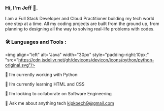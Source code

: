 ### Hi, I'm Jeff 👋.

 I am a Full Stack Developer and Cloud Practitioner building my tech world one step at a time. All my coding projects are built from the ground up, from planning to designing all the way to solving real-life problems with codes.

### 🛠️ Languages and Tools :

<img align="left" alt="Java" width="30px" style="padding-right:10px;" "src="https://cdn.jsdelivr.net/gh/devicons/devicon/icons/python/python-original.svg"/>
<br />
          



🔭 I’m currently working with Python

🌱 I’m currently learning HTML and CSS

👯 I’m looking to collaborate on Software Engineering

💬 Ask me about anything tech kipkoechG@gmail.com

<!---
JeffKirui/JeffKirui is a ✨ special ✨ repository because its `README.md` (this file) appears on your GitHub profile.
You can click the Preview link to take a look at your changes.
--->
